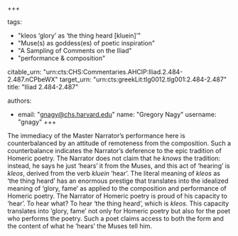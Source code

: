 +++

tags:
- "kleos ‘glory’ as ‘the thing heard [kluein]’"
- "Muse(s) as goddess(es) of poetic inspiration"
- "A Sampling of Comments on the Iliad"
- "performance &amp; composition"

citable_urn: "urn:cts:CHS:Commentaries.AHCIP:Iliad.2.484-2.487.nCPbeWX"
target_urn: "urn:cts:greekLit:tlg0012.tlg001:2.484-2.487"
title: "Iliad 2.484-2.487"

authors:
- email: "gnagy@chs.harvard.edu"
  name: "Gregory Nagy"
  username: "gnagy"
+++

<p>The immediacy of the Master Narrator’s performance here is counterbalanced by an attitude of remoteness from the composition. Such a counterbalance indicates the Narrator’s deference to the epic tradition of Homeric poetry. The Narrator does not claim that he <em>knows</em> the tradition: instead, he says he just ‘hears’ it from the Muses, and this act of ‘hearing’ is <em>kleos</em>, derived from the verb <em>kluein</em> ‘hear’. The literal meaning of <em>kleos</em> as ‘the thing heard’ has an enormous prestige that translates into the idealized meaning of  ‘glory, fame’ as applied to the composition and performance of Homeric poetry. The Narrator of Homeric poetry is proud of his capacity to ‘hear’. To hear what? To hear ‘the thing heard’, which is <em>kleos</em>. This capacity translates into ‘glory, fame’ not only for Homeric poetry but also for the poet who performs the poetry. Such a poet claims access to both the form and the content of what he ‘hears’ the Muses tell him. </p>